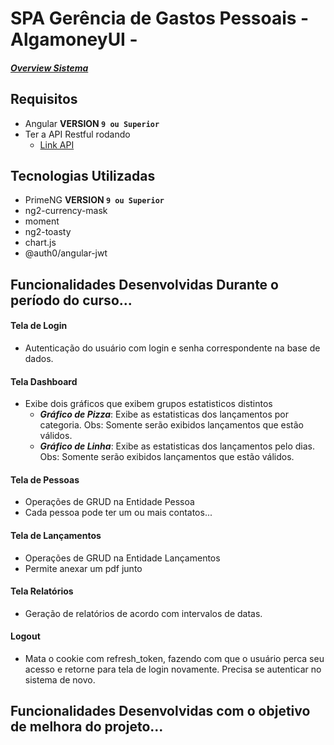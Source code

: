 # SPA Gerência de Gastos Pessoais - AlgamoneyUI -

##### [Overview Sistema](https://www.youtube.com/watch?v=HW39VmjsH80&feature=youtu.be)

## Requisitos

- Angular **VERSION `9 ou Superior`**
- Ter a API Restful rodando 
    - [Link API](https://github.com/pratamaycon/algamoney-api)

## Tecnologias Utilizadas

- PrimeNG **VERSION `9 ou Superior`**
- ng2-currency-mask 
- moment
- ng2-toasty
- chart.js
- @auth0/angular-jwt

## Funcionalidades Desenvolvidas Durante o período do curso...

 #### Tela de Login
  - Autenticação do usuário com login e senha correspondente na base de dados.

 #### Tela Dashboard
  - Exibe dois gráficos que exibem grupos estatisticos distintos
      - ***Gráfico de Pizza***: Exibe as estatisticas dos lançamentos por categoria. Obs: Somente serão exibidos lançamentos que estão válidos.
      - ***Gráfico de Linha***: Exibe as estatisticas dos lançamentos pelo dias. Obs: Somente serão exibidos lançamentos que estão válidos.

#### Tela de Pessoas
 - Operações de GRUD na Entidade Pessoa
 - Cada pessoa pode ter um ou mais contatos...

#### Tela de Lançamentos
 - Operações de GRUD na Entidade Lançamentos
 - Permite anexar um pdf junto

#### Tela Relatórios
 - Geração de relatórios de acordo com intervalos de datas.

#### Logout
 - Mata o cookie com refresh_token, fazendo com que o usuário perca seu acesso e retorne para tela de login novamente. Precisa se autenticar no sistema de novo.

## Funcionalidades Desenvolvidas com o objetivo de melhora do projeto...
